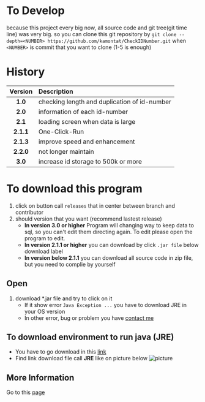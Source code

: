 # To Develop
because this project every big now, all source code and git tree(git time line) was very big.
so you can clone this git repository by `git clone --depth=<NUMBER> https://github.com/kamontat/CheckIDNumber.git` when `<NUMBER>` is commit that you want to clone (1-5 is enough)

# History
|Version    |Description|
|:---------:|:----------|
|**1.0**    | checking length and duplication of id-number |
|**2.0**    | information of each id-number |
|**2.1**    | loading screen when data is large |
|**2.1.1**  | One-Click-Run |
|**2.1.3**  | improve speed and enhancement |
|**2.2.0**  | not longer maintain |
|**3.0**    | increase id storage to 500k or more |

# To download this program

1. click on button call `releases` that in center between branch and contributor
2. should version that you want (recommend lastest release)
    - **In version 3.0 or higher** Program will changing way to keep data to sql, so you can't edit them directing again. To edit please open the program to edit.
    - **In version 2.1.1 or higher** you can download by click `.jar file` below download label
    - **In version below 2.1.1** you can download all source code in zip file, but you need to complie by yourself

## Open
1. download *.jar file and try to click on it <br>
     - If it show error `Java Exception ...` you have to download JRE in your OS version
     - In other error, bug or problem you have [contact me](mailto:kamontat_c@hotmail.com?subject=Error/Bug/Problem)

## To download environment to run java (JRE)
- You have to go download in this [link](http://www.oracle.com/technetwork/java/javase/downloads/index.html)
- Find link download file call **JRE** like on picture below
![picture](https://github.com/kamontat/CheckIDNumber/releases/download/v2.1.3/picture.png)

## More Information
Go to this [page](https://kamontat.github.io/CheckIDNumber/)